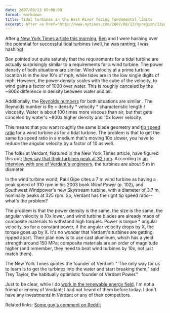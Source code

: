 ```yaml
---
date: 2007/08/13 00:00:00
format: markdown
title: Tidal turbines in the East River facing fundamental limits
excerpt: After <a href="http://www.nytimes.com/2007/08/13/nyregion/13power.html">a New York Times article this morning</a>, <a href="http://fiveislandsorchard.wordpress.com/">Ben</a> and I were hashing over the potential for successful tidal turbines (well, he was ranting; I was hashing).
---
```

After <a href="http://www.nytimes.com/2007/08/13/nyregion/13power.html">a New York Times article this morning</a>, <a href="http://fiveislandsorchard.wordpress.com/">Ben</a> and I were hashing over the potential for successful tidal turbines (well, he was ranting; I was hashing).

Ben pointed out quite astutely that the requirements for a tidal turbine are actually surprisingly similar to a requirements for a wind turbine. The power density of both situations are similar. Wind velocity at a prime turbine location is in the low 10's of mph, while tides are in the low single digits of mph. However, the power density scales with the cube of the velocity, to wind gains a factor of 1000 over water. This is roughly canceled by the ~800x difference in density between water and air.

Additionally, the <a href="http://en.wikipedia.org/wiki/Reynolds_number">Reynolds numbers</a> for both situations are similar . The Reynolds number is Re = density * velocity * characteristic length / viscosity. Water is about 100 times more viscous than air, but that gets canceled by water's ~800x higher density and 10x lower velocity.

This means that you want roughly the same blade geometry and <a href="http://www.daviddarling.info/encyclopedia/T/AE_tip_speed_ratio.html">tip speed ratio</a> for a wind turbine as for a tidal turbine. The problem is that to get the same tip speed ratio in a medium that's moving 10x slower, you have to reduce the angular velocity by a factor of 10 as well.

The folks at Verdant, featured in the New York Times article, have figured this out; <a href="http://www.verdantpower.com/2000/01/25/how-fast-turbine/">they say that their turbines peak at 32 rpm</a>. According to <a href="http://www.wnyc.org/news/articles/76686">an interview with one of Verdant's engineers</a>, the turbines are about 5 m in diameter.

In the wind turbine world, Paul Gipe cites a 7 m wind turbine as having a peak speed of 310 rpm in his 2003 book <em>Wind Power</em> (p. 102), and Southwest Windpower's new Skystream turbine, with a diameter of 3.7 m, nominally peaks at 325 rpm. So, Verdant has the right tip speed ratio-- what's the problem?

The problem is that the power density is the same, the size is the same, the angular velocity is 10x lower, and wind turbine blades are already made of composite materials to withstand high torques. Power is torque * angular velocity, so for a constant power, if the angular velocity drops by X, the torque goes up by X. It's no wonder that Verdant's turbines are getting ripped apart. Their plan now is to use cast aluminum, which has a yield strength around 150 MPa; composite materials are an order of magnitude higher (and remember, they need to beat wind turbines by 10x, not just match them).

The New York Times quotes the founder of Verdant: "'The only way for us to learn is to get the turbines into the water and start breaking them,” said Trey Taylor, the habitually optimistic founder of Verdant Power."

Just to be clear, while I do <a href="http://greenmountainengineering.com">work in the renewable energy field</a>, I'm not a friend or enemy of Verdant; I had not heard of them before today. I don't have any investments in Verdant or any of their competitors.

Related links:
<a href="http://reddit.com/info/2evoc/comments/c2evph">Some guy's comment on Reddit</a>
